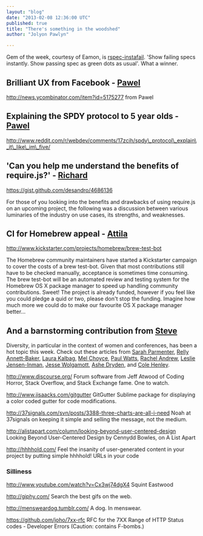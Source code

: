 ```yaml
---
layout: "blog"
date: "2013-02-08 12:36:00 UTC"
published: true
title: "There's something in the woodshed"
author: "Jolyon Pawlyn"

---
```


Gem of the week, courtesy of Eamon, is [rspec-instafail](https://github.com/grosser/rspec-instafail). 'Show failing specs instantly. Show passing spec as green dots as usual'. What a winner.

## Brilliant UX from Facebook - [Pawel](/people/pawel)

http://news.ycombinator.com/item?id=5175277 from Pawel

## Explaining the SPDY protocol to 5 year olds - [Pawel](/people/pawel)

http://www.reddit.com/r/webdev/comments/17zcih/spdy\_protocol\_explain\_it\_like\_im\_five/

## 'Can you help me understand the benefits of require.js?' - [Richard](/people/richard-archer)

https://gist.github.com/desandro/4686136

For those of you looking into the benefits and drawbacks of using require.js on an upcoming project, the following was a discussion between various luminaries of the industry on use cases, its strengths, and weaknesses.

## CI for Homebrew appeal - [Attila](/people/attila-gyorffy)

http://www.kickstarter.com/projects/homebrew/brew-test-bot

The Homebrew community maintainers have started a Kickstarter campaign to cover the costs of a brew test-bot. Given that most contributions still have to be checked manually, acceptance is sometimes time consuming. The brew test-bot will be an automated review and testing system for the Homebrew OS X package manager to speed up handling community contributions. Sweet! The project is already funded, however if you feel like you could pledge a quid or two, please don't stop the funding. Imagine how much more we could do to make our favourite OS X package manager better...

## And a barnstorming contribution from [Steve](/people/steve-barnett)

Diversity, in particular in the context of women and conferences, has been a hot topic this week. Check out these articles from [Sarah Parmenter](http://www.sazzy.co.uk/2013/02/speaking-up/), [Relly Annett-Baker](http://rel.ly/2013/02/also-speaking-up/), [Laura Kalbag](http://laurakalbag.com/women-and-conferences/), [Mel Choyce](http://choycedesign.com/2013/02/04/women-wordpress-the-web/), [Paul Watts](http://ladycoders.com/2013/01/28/how-to-be-inclusive/), [Rachel Andrew](http://www.rachelandrew.co.uk/archives/2013/02/05/women-speaking-and-online-abuse/), [Leslie Jensen-Inman](http://www.jenseninman.com/blog/13737040/speakingupitstime), [Jesse Wolgamott](http://jessewolgamott.com/blog/2013/02/05/the-one-where-i-have-to-explain-why-i-want-diversity-in-our-field/), [Ashe Dryden](http://ashedryden.com/blog/we-deserve-better-than-this), and [Cole Henley](http://cole007.net/blog/138/why-cant-we-all-just-get-along).

http://www.discourse.org/ Forum software from Jeff Atwood of Coding Horror, Stack Overflow, and Stack Exchange fame. One to watch.

http://www.jisaacks.com/gitgutter GitGutter Sublime package for displaying a color coded gutter for code modifications.

http://37signals.com/svn/posts/3388-three-charts-are-all-i-need Noah at 37signals on keeping it simple and selling the message, not the medium.

http://alistapart.com/column/looking-beyond-user-centered-design Looking Beyond User-Centered Design by Cennydd Bowles, on A List Apart

http://hhhhold.com/ Feel the insanity of user-generated content in your project by putting simple hhhhold! URLs in your code

### Silliness

http://www.youtube.com/watch?v=Cx3wj74dgX4 Squint Eastwood

http://giphy.com/ Search the best gifs on the web.

http://mensweardog.tumblr.com/ A dog. In menswear.

https://github.com/joho/7xx-rfc RFC for the 7XX Range of HTTP Status codes - Developer Errors (Caution: contains F-bombs.)


